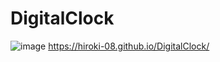 # DigitalClock

![image](https://github.com/Hiroki-08/DigitalClock/assets/87252412/a793d767-28aa-460a-8fcc-da2476bb2a81)
https://hiroki-08.github.io/DigitalClock/
